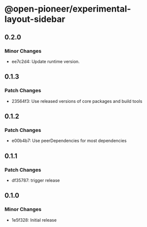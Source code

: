 # @open-pioneer/experimental-layout-sidebar

## 0.2.0

### Minor Changes

-   ee7c2d4: Update runtime version.

## 0.1.3

### Patch Changes

-   23564f3: Use released versions of core packages and build tools

## 0.1.2

### Patch Changes

-   e00b4b7: Use peerDependencies for most dependencies

## 0.1.1

### Patch Changes

-   df35787: trigger release

## 0.1.0

### Minor Changes

-   1e5f328: Initial release
